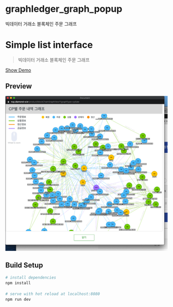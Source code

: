 # graphledger_graph_popup
빅데이터 거래소 블록체인 주문 그래프

# Simple list interface

> 빅데이터 거래소 블록체인 주문 그래프

[Show Demo](http://sungkyu.me/gbc/graph/views_html/graph_user.html)

## Preview
![project](./resources/img/project.png)

## Build Setup

``` bash
# install dependencies
npm install

# serve with hot reload at localhost:8080
npm run dev

```

